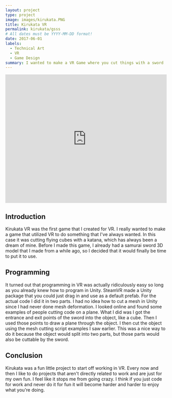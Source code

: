 ```yaml
---
layout: project
type: project
image: images/kirukata.PNG
title: Kirukata VR
permalink: kirukata/gsss
# All dates must be YYYY-MM-DD format!
date: 2017-06-01
labels:
  - Technical Art
  - VR
  - Game Design
summary: I wanted to make a VR Game where you cut things with a sword
---
```


<div class="ui small rounded images">
 
</div>
<div style = "width: 100%">
  <iframe style = "overflow: hidden; width:100%;height:400px"   src="https://www.youtube.com/embed/T2_TL2cCOo4" frameborder="0" allow="autoplay; encrypted-media" allowfullscreen></iframe>
</div>


## Introduction

Kirukata VR was the first game that I created for VR.  I really wanted to make a game that utilized VR to do something that I've always wanted.  In this case it was cutting flying cubes with a katana, which has always been a dream of mine.  Before I made this game, I already had a samurai sword 3D model that I made from a while ago, so I decided that it would finally be time to put it to use.

## Programming 

It turned out that programming in VR was actually ridiculously easy so long as you already knew how to program in Unity.  SteamVR made a Unity package that you could just drag in and use as a default prefab.  For the actual code I did it in two parts.  I had no idea how to cut a mesh in Unity since I had never done mesh deformation.  I looked online and found some examples of people cutting code on a plane.  What I did was I got the entrance and exit points of the sword into the object, like a cube.  Then I used those points to draw a plane through the object.  I then cut the object using the mesh cutting script examples I saw earlier.  This was a nice way to do it because the object would split into two parts, but those parts would also be cuttable by the sword.

## Conclusion

Kirukata was a fun little project to start off working in VR.  Every now and then I like to do projects that aren't directly related to work and are just for my own fun.  I feel like it stops me from going crazy.  I think if you just code for work and never do it for fun it will become harder and harder to enjoy what you're doing.
